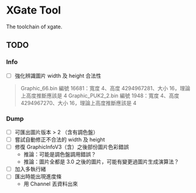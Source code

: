 # XGate Tool

The toolchain of xgate.

## TODO

### Info

- [ ] 強化辨識圖片 width 及 height 合法性

> Graphic_66.bin 編號 16681：寬度 4、高度 4294967281、大小 16，理論上高度推斷應該是 4
> Graphic_PUK2_2.bin 編號 1948：寬度 4、高度 4294967270、大小 16，理論上高度推斷應該是 4

### Dump

- [ ] 可匯出圖片版本 > 2 （含有調色盤）
- [ ] 嘗試自動修正不合法的 width 及 height
- [ ] 修復 GraphicInfoV3（含）之後部份圖片色彩錯誤
    - 推論：可能是調色盤調用錯誤？
    - 推論：圖片全都是 3.0 之後的圖片，可能有變更過圖片生成演算法？
- [ ] 加入多執行緒
- [ ] 匯出時能出現進度條
    - 用 Channel 丟資料出來